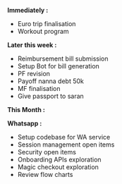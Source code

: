 **Immediately :**
- Euro trip finalisation
- Workout program

**Later this week :** 
- Reimbursement bill submission
- Setup Bot for bill generation 
- PF revision
- Payoff nanna debt 50k
- MF finalisation
- Give passport to saran

**This Month :**

**Whatsapp :** 
- Setup codebase for WA service
- Session management open items
- Security open items
- Onboarding APIs exploration
- Magic checkout exploration
- Review flow charts